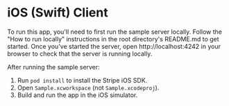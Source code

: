 # iOS (Swift) Client

To run this app, you'll need to first run the sample server locally.
Follow the "How to run locally" instructions in the root directory's README.md to get started.
Once you've started the server, open http://localhost:4242 in your browser to check that the
server is running locally.

After running the sample server:

1. Run `pod install` to install the Stripe iOS SDK.
2. Open `Sample.xcworkspace` (not `Sample.xcodeproj`).
3. Build and run the app in the iOS simulator.
